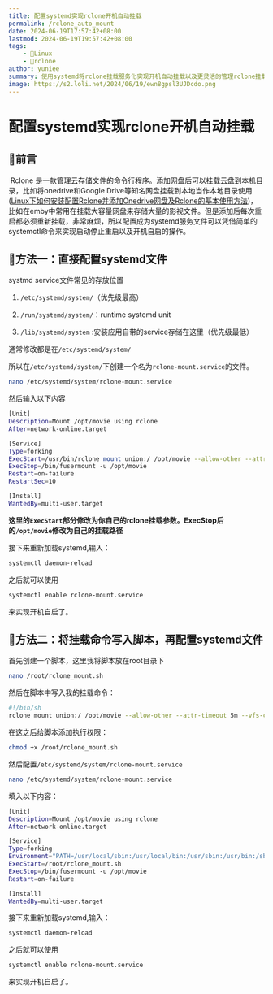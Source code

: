 ```yaml
---
title: 配置systemd实现rclone开机自动挂载
permalink: /rclone_auto_mount
date: 2024-06-19T17:57:42+08:00
lastmod: 2024-06-19T19:57:42+08:00
tags: 
    - 🐘Linux
    - 📁rclone
author: yuniee
summary: 使用systemd将rclone挂载服务化实现开机自动挂载以及更灵活的管理rclone挂载。
image: https://s2.loli.net/2024/06/19/ewn8gpsl3UJDcdo.png
---
```


# 配置systemd实现rclone开机自动挂载
<InArticleAdsense
    data-ad-client="ca-pub-5818850638223663"
    data-ad-slot="1327307385">
</InArticleAdsense>

## 🫎前言

​    Rclone 是一款管理云存储文件的命令行程序。添加网盘后可以挂载云盘到本机目录，比如将onedrive和Google Drive等知名网盘挂载到本地当作本地目录使用([Linux下如何安装配置Rclone并添加Onedrive网盘及Rclone的基本使用方法](https://www.yunieebk.com/2023/08/22/linux%E4%B8%8B%E5%A6%82%E4%BD%95%E5%AE%89%E8%A3%85%E9%85%8D%E7%BD%AErclone%E5%B9%B6%E6%B7%BB%E5%8A%A0onedrive%E7%BD%91%E7%9B%98%E5%8F%8Arclone%E7%9A%84%E5%9F%BA%E6%9C%AC%E4%BD%BF%E7%94%A8%E6%96%B9%E6%B3%95/))，比如在emby中常用在挂载大容量网盘来存储大量的影视文件。但是添加后每次重启都必须重新挂载，非常麻烦，所以配置成为systemd服务文件可以凭借简单的systemctl命令来实现启动停止重启以及开机自启的操作。

## 🦏方法一：直接配置systemd文件

systmd service文件常见的存放位置

1. `/etc/systemd/system/`（优先级最高）
2. `/run/systemd/system/`：runtime systemd unit

3. `/lib/systemd/system` :安装应用自带的service存储在这里（优先级最低）

通常修改都是在`/etc/systemd/system/`

所以在`/etc/systemd/system/`下创建一个名为`rclone-mount.service`的文件。

```bash
nano /etc/systemd/system/rclone-mount.service
```

然后输入以下内容

```bash
[Unit]
Description=Mount /opt/movie using rclone
After=network-online.target

[Service]
Type=forking
ExecStart=/usr/bin/rclone mount union:/ /opt/movie --allow-other --attr-timeout 5m --vfs-cache-mode full --vfs-cache-max-age 3h --vfs-cache-max-size 25G --vfs-read-chunk-size-limit 100M --buffer-size 256M --daemon
ExecStop=/bin/fusermount -u /opt/movie
Restart=on-failure
RestartSec=10

[Install]
WantedBy=multi-user.target
```

**这里的`ExecStart`部分修改为你自己的rclone挂载参数。ExecStop后的`/opt/movie`修改为自己的挂载路径**

接下来重新加载systemd,输入：

```bash
systemctl daemon-reload
```

之后就可以使用

```bash
systemctl enable rclone-mount.service
```

来实现开机自启了。

## 🐐方法二：将挂载命令写入脚本，再配置systemd文件

首先创建一个脚本，这里我将脚本放在root目录下

```bash
nano /root/rclone_mount.sh
```

然后在脚本中写入我的挂载命令：

```bash
#!/bin/sh
rclone mount union:/ /opt/movie --allow-other --attr-timeout 5m --vfs-cache-mode full --vfs-cache-max-age 3h --vfs-cache-max-size 25G --vfs-read-chunk-size-limit 100M --buffer-size 256M --daemon
```

在这之后给脚本添加执行权限：
```bash
chmod +x /root/rclone_mount.sh
```

然后配置`/etc/systemd/system/rclone-mount.service`

```bash
nano /etc/systemd/system/rclone-mount.service
```

填入以下内容：

```bash
[Unit]
Description=Mount /opt/movie using rclone
After=network-online.target

[Service]
Type=forking
Environment="PATH=/usr/local/sbin:/usr/local/bin:/usr/sbin:/usr/bin:/sbin:/bin"
ExecStart=/root/rclone_mount.sh
ExecStop=/bin/fusermount -u /opt/movie
Restart=on-failure

[Install]
WantedBy=multi-user.target
```

接下来重新加载systemd,输入：

```bash
systemctl daemon-reload
```

之后就可以使用

```bash
systemctl enable rclone-mount.service
```
<InArticleAdsense
    data-ad-client="ca-pub-5818850638223663"
    data-ad-slot="1327307385">
</InArticleAdsense>


来实现开机自启了。
